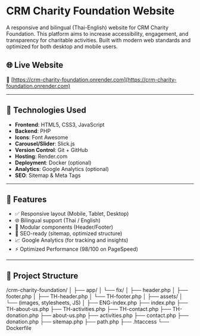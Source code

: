 # CRM Charity Foundation Website

A responsive and bilingual (Thai-English) website for CRM Charity Foundation. This platform aims to increase accessibility, engagement, and transparency for charitable activities. Built with modern web standards and optimized for both desktop and mobile users.

## 🌐 Live Website
🔗 [https://crm-charity-foundation.onrender.com](https://crm-charity-foundation.onrender.com)

---

## 🧰 Technologies Used

- **Frontend**: HTML5, CSS3, JavaScript
- **Backend**: PHP
- **Icons**: Font Awesome
- **Carousel/Slider**: Slick.js
- **Version Control**: Git + GitHub
- **Hosting**: Render.com
- **Deployment**: Docker (optional)
- **Analytics**: Google Analytics (optional)
- **SEO**: Sitemap & Meta Tags

---

## 📱 Features

- ✅ Responsive layout (Mobile, Tablet, Desktop)
- 🌐 Bilingual support (Thai / English)
- 🧩 Modular components (Header/Footer)
- 🔎 SEO-ready (sitemap, optimized structure)
- 📈 Google Analytics (for tracking and insights)
- ⚡️ Optimized Performance (98/100 on PageSpeed)

---

## 📁 Project Structure
/crm-charity-foundation/
│
├── app/
│ └── fix/
│ ├── header.php
│ ├── footer.php
│ ├── TH-header.php
│ └── TH-footer.php
│
├── assets/
│ └── (images, stylesheets, JS)
│
├── ENG-index.php
├── index.php
├── TH-about-us.php
├── TH-activities.php
├── TH-contact.php
├── TH-donation.php
├── about-us.php
├── activities.php
├── contact.php
├── donation.php
├── sitemap.php
├── path.php
├── .htaccess
└── Dockerfile
